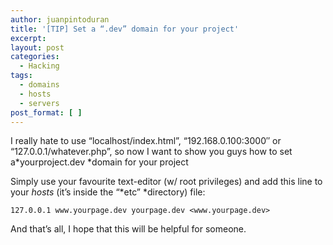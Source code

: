 ```yaml
---
author: juanpintoduran
title: '[TIP] Set a “.dev” domain for your project'
excerpt:
layout: post
categories:
  - Hacking
tags:
  - domains
  - hosts
  - servers
post_format: [ ]
---
```

I really hate to use “localhost/index.html”, “192.168.0.100:3000″ or “127.0.0.1/whatever.php”, so now I want to show you guys how to set a*yourproject.dev *domain for your project

Simply use your favourite text-editor (w/ root privileges) and add this line to your *hosts* (it’s inside the “*etc” *directory) file:

~~~
127.0.0.1 www.yourpage.dev yourpage.dev <www.yourpage.dev>
~~~

And that’s all, I hope that this will be helpful for someone.

